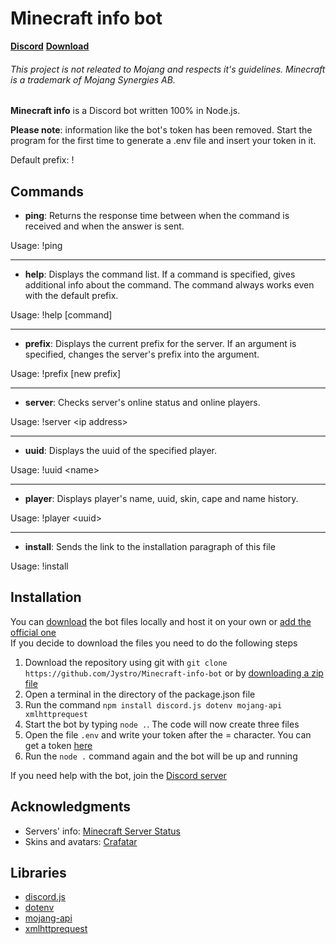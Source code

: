# Minecraft info bot
**[Discord](https://discord.gg/sBMGYXh)** **[Download](#installation)**

###### This project is not releated  to Mojang and respects it's guidelines. Minecraft is a trademark of Mojang Synergies AB.
**Minecraft info** is a Discord bot written 100% in Node.js.

**Please note**: information like the bot's token has been removed. Start the program for the first time to generate a .env file and insert your token in it.

Default prefix: !

## Commands
* **ping**: Returns the response time between when the command is received and when the answer is sent.

Usage:
!ping
****
* **help**: Displays the command list. If a command is specified, gives additional info about the command. The command always works even with the default prefix.

Usage:
!help \[command]
****
* **prefix**: Displays the current prefix for the server. If an argument is specified, changes the server's prefix into the argument.

Usage:
!prefix \[new prefix]
****
* **server**: Checks server's online status and online players.

Usage:
!server \<ip address>
****
* **uuid**: Displays the uuid of the specified player.

Usage:
!uuid \<name>
****
* **player**: Displays player's name, uuid, skin, cape and name history.

Usage:
!player \<uuid>
****
* **install**: Sends the link to the installation paragraph of this file

Usage:
!install
## Installation
You can [download](https://github.com/Jystro/Minecraft-info-bot/archive/master.zip) the bot files locally and host it on your own or [add the official one](https://discord.com/api/oauth2/authorize?client_id=728958101499150397&permissions=125952&scope=bot)  
If you decide to download the files you need to do the following steps
1. Download the repository using git with `git clone https://github.com/Jystro/Minecraft-info-bot` or by [downloading a zip file](https://github.com/Jystro/Minecraft-info-bot/archive/master.zip)
2. Open a terminal in the directory of the package.json file
3. Run the command `npm install discord.js dotenv mojang-api xmlhttprequest`
4. Start the bot by typing `node .`. The code will now create three files
5. Open the file `.env` and write your token after the = character. You can get a token [here](https://discord.com/developers/applications/)
6. Run the `node .` command again and the bot will be up and running

If you need help with the bot, join the [Discord server](https://discord.gg/sBMGYXh)

## Acknowledgments
* Servers' info: [Minecraft Server Status](https://mcsrvstat.us/)
* Skins and avatars: [Crafatar](https://crafatar.com)

## Libraries
* [discord.js](https://www.npmjs.com/package/discord.js)
* [dotenv](https://www.npmjs.com/package/dotenv)
* [mojang-api](https://www.npmjs.com/package/mojang-api)
* [xmlhttprequest](https://www.npmjs.com/package/xmlhttprequest)